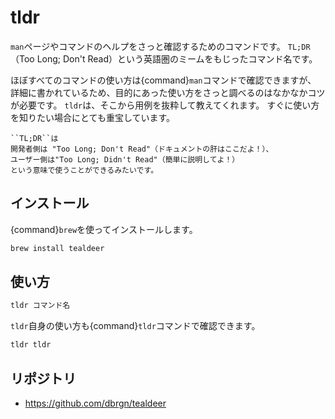 # tldr

``man``ページやコマンドのヘルプをさっと確認するためのコマンドです。
``TL;DR``（Too Long; Don't Read）という英語圏のミームをもじったコマンド名です。

ほぼすべてのコマンドの使い方は{command}`man`コマンドで確認できますが、
詳細に書かれているため、目的にあった使い方をさっと調べるのはなかなかコツが必要です。
``tldr``は、そこから用例を抜粋して教えてくれます。
すぐに使い方を知りたい場合にとても重宝しています。


```{note}
``TL;DR``は
開発者側は "Too Long; Don't Read"（ドキュメントの肝はここだよ！）、
ユーザー側は"Too Long; Didn't Read"（簡単に説明してよ！）
という意味で使うことができるみたいです。
```

## インストール

{command}`brew`を使ってインストールします。

```bash
brew install tealdeer
```

## 使い方

```bash
tldr コマンド名
```

``tldr``自身の使い方も{command}`tldr`コマンドで確認できます。


```bash
tldr tldr
```

## リポジトリ

- https://github.com/dbrgn/tealdeer
